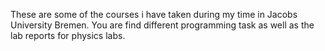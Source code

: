 These are some of the courses i have taken during my time in Jacobs University Bremen. You are find different programming task as well as the lab reports for physics labs.
